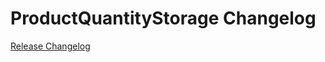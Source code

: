 # ProductQuantityStorage Changelog

[Release Changelog](https://github.com/spryker/product-quantity-storage/releases)

